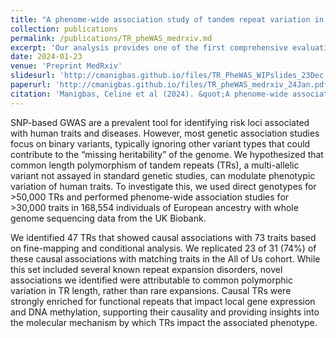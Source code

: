 ```yaml
---
title: "A phenome-wide association study of tandem repeat variation in 168,554 individuals from the UK Biobank"
collection: publications
permalink: /publications/TR_pheWAS_medrxiv.md
excerpt: 'Our analysis provides one of the first comprehensive evaluations of the impact of TR variation on human traits, highlighting TRs as a key candidate for the missing heritability problem and a crucial variant to consider in future genetic studies. '
date: 2024-01-23
venue: 'Preprint MedRxiv'
slidesurl: 'http://cmanigbas.github.io/files/TR_PheWAS_WIPslides_23Dec.pdf'
paperurl: 'http://cmanigbas.github.io/files/TR_pheWAS_medrxiv_24Jan.pdf'
citation: 'Manigbas, Celine et al (2024). &quot;A phenome-wide association study of tandem repeat variation in 168,554 individuals from the UK Biobank.&quot; <i>medRxiv</i>. 1(1).'
---
```



SNP-based GWAS are a prevalent tool for identifying risk loci associated with human traits and diseases. However, most genetic association studies focus on binary variants, typically ignoring other variant types that could contribute to the “missing heritability” of the genome. We hypothesized that common length polymorphism of tandem repeats (TRs), a multi-allelic variant not assayed in standard genetic studies, can modulate phenotypic variation of human traits. To investigate this, we used direct genotypes for >50,000 TRs and performed phenome-wide association studies for >30,000 traits in 168,554 individuals of European ancestry with whole genome sequencing data from the UK Biobank.  

We identified 47 TRs that showed causal associations with 73 traits based on fine-mapping and conditional analysis. We replicated 23 of 31 (74%) of these causal associations with matching traits in the All of Us cohort. While this set included several known repeat expansion disorders, novel associations we identified were attributable to common polymorphic variation in TR length, rather than rare expansions. Causal TRs were strongly enriched for functional repeats that impact local gene expression and DNA methylation, supporting their causality and providing insights into the molecular mechanism by which TRs impact the associated phenotype. 
